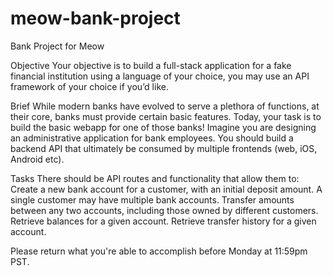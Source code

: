 # meow-bank-project
Bank Project for Meow

Objective
Your objective is to build a full-stack application for a fake financial institution using a language of your choice, you may use an API framework of your choice if you’d like.

Brief
While modern banks have evolved to serve a plethora of functions, at their core, banks must provide certain basic features. Today, your task is to build the basic webapp for one of those banks! Imagine you are designing an administrative application for bank employees. You should build a backend API that ultimately be consumed by multiple frontends (web, iOS, Android etc). 

Tasks
There should be API routes and functionality that allow them to:
Create a new bank account for a customer, with an initial deposit amount. A single customer may have multiple bank accounts.
Transfer amounts between any two accounts, including those owned by different customers.
Retrieve balances for a given account.
Retrieve transfer history for a given account.

Please return what you're able to accomplish before Monday at 11:59pm PST.
